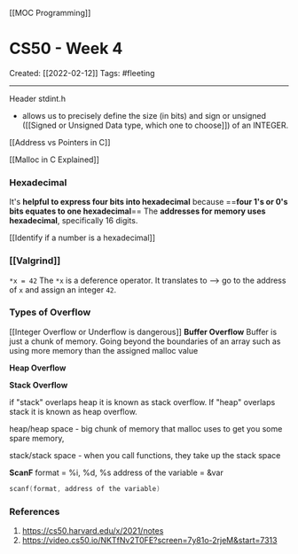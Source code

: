 [[MOC Programming]]

# CS50 - Week 4
Created:  [[2022-02-12]]
Tags: #fleeting 

---
Header stdint.h
- allows us to precisely define the size (in bits) and sign or unsigned ([[Signed or Unsigned Data type, which one to choose]]) of an INTEGER. 



[[Address vs Pointers in C]]



[[Malloc in C Explained]]



### Hexadecimal
It's **helpful to express four bits into hexadecimal** because 
==**four 1's or 0's bits equates to one hexadecimal**==
The **addresses for memory uses hexadecimal**, specifically 16 digits. 

[[Identify if a number is a hexadecimal]]





### [[Valgrind]]


`*x = 42` The `*x` is a deference operator. 
It translates to --> go to the address of `x` and assign an integer `42`. 



### Types of Overflow
[[Integer Overflow or Underflow is dangerous]]
**Buffer Overflow**
Buffer is just a chunk of memory. Going beyond the boundaries of an array such as using more memory than the assigned malloc value

**Heap Overflow**


**Stack Overflow**

if "stack" overlaps heap it is known as stack overflow. 
If "heap" overlaps stack it is known as heap overflow.


heap/heap space - big chunk of memory that malloc uses to get you some spare memory,

stack/stack space - when you call functions, they take up the stack space


**ScanF**
format = %i, %d, %s
address of the variable = &var
```C
scanf(format, address of the variable)
```






### References
1. https://cs50.harvard.edu/x/2021/notes
2. https://video.cs50.io/NKTfNv2T0FE?screen=7y81o-2rjeM&start=7313